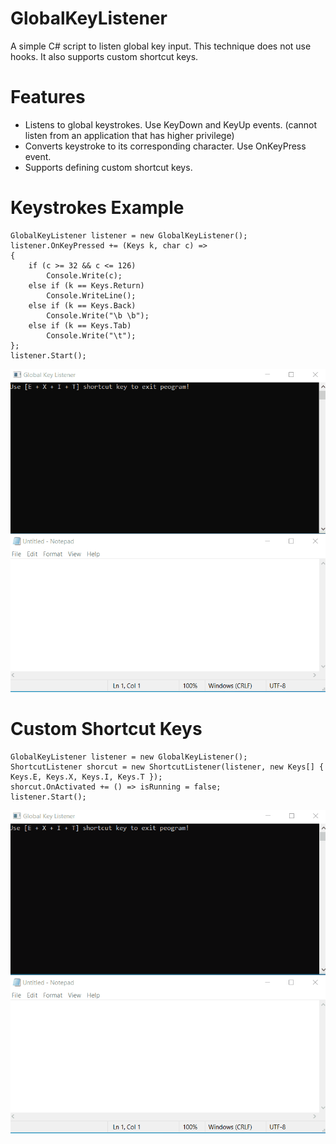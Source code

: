 # GlobalKeyListener
A simple C# script to listen global key input. This technique does not use hooks. It also supports custom shortcut keys.

# Features
- Listens to global keystrokes. Use KeyDown and KeyUp events. (cannot listen from an application that has higher privilege)
- Converts keystroke to its corresponding character. Use OnKeyPress event.
- Supports defining custom shortcut keys. 

# Keystrokes Example
```
GlobalKeyListener listener = new GlobalKeyListener();
listener.OnKeyPressed += (Keys k, char c) =>
{
    if (c >= 32 && c <= 126)
        Console.Write(c);
    else if (k == Keys.Return)
        Console.WriteLine();
    else if (k == Keys.Back)
        Console.Write("\b \b");
    else if (k == Keys.Tab)
        Console.Write("\t");
};
listener.Start();
```
![Listener](imgs/globalkeylistener.gif)

# Custom Shortcut Keys
```
GlobalKeyListener listener = new GlobalKeyListener();
ShortcutListener shorcut = new ShortcutListener(listener, new Keys[] { Keys.E, Keys.X, Keys.I, Keys.T });
shorcut.OnActivated += () => isRunning = false;
listener.Start();
```
![ShortcutKey](imgs/shortcutkeys.gif)

